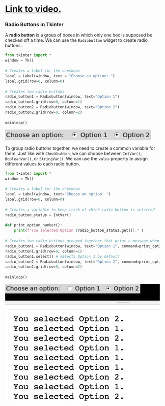 # [Link to video.](https://www.youtube.com/watch?v=M3eHbBAWlnE&list=PLVD25niNi0BnsKwMvXId8jFMXxC1wUbko)

### Radio Buttons in Tkinter

A **radio button** is a group of boxes in which only one box is supposed be checked off a time. We can use the `Radiobutton` widget to create radio buttons. 

```python
from tkinter import *
window = Tk()

# Creates a label for the checkbox
label = Label(window, text = "Choose an option: ")
label.grid(row=0, column=0)

# Creates two radio buttons
radio_button1 = Radiobutton(window, text="Option 1")
radio_button1.grid(row=0, column=1)
radio_button2 = Radiobutton(window, text="Option 2")
radio_button2.grid(row=0, column=2)

mainloop()
```

![](../Images/tk_radio_button_1_.png)

To group radio buttons together, we need to create a common variable for them. Just like with `Checkbutton`, we can choose between `IntVar()`, `BooleanVar()`, or `StringVar()`. We can use the `value` property to assign different values to each radio button.

```python
from tkinter import *
window = Tk()

# Creates a label for the checkbox
label = Label(window, text="Choose an option: ")
label.grid(row=0, column=0)

# Creates a variable to keep track of which radio button is selected
radio_button_status = IntVar()

def print_option_number():
    print(f"You selected Option {radio_button_status.get()}." )

# Creates two radio buttons grouped together that print a message when clicked 
radio_button1 = Radiobutton(window, text="Option 1", command=print_option_number, variable=radio_button_status, value=1)
radio_button1.grid(row=0, column=1)
radio_button1.select() # selects Option 1 by default
radio_button2 = Radiobutton(window, text="Option 2", command=print_option_number, variable=radio_button_status, value=2)
radio_button2.grid(row=0, column=2)

mainloop()
```

![](../Images/tk_radio_button_2_.png)
